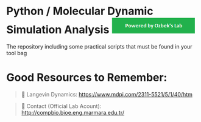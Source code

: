 # Python / Molecular Dynamic Simulation Analysis  [![Powered by |Ozbek' Lab](https://github.com/Bio-Otto/Example_MD_Scripts/blob/master/PoweredByOzbekLab.png)](http://compbio.bioe.eng.marmara.edu.tr/)
The repository including some practical scripts that must be found in your tool bag 



#  **Good Resources to Remember:**

>  🔗 Langevin Dynamics: https://www.mdpi.com/2311-5521/5/1/40/htm

>  🔗 Contact (Official Lab Acount): http://compbio.bioe.eng.marmara.edu.tr/

